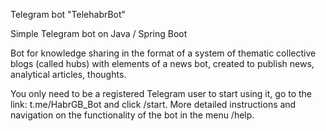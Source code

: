 Telegram bot "TelehabrBot"

Simple Telegram bot on Java / Spring Boot

Bot for knowledge sharing in the format of a system of thematic collective blogs
(called hubs) with elements of a news bot, created to publish news, analytical articles,
thoughts.

You only need to be a registered Telegram user to start using it,
go to the link: t.me/HabrGB_Bot and click /start.
More detailed instructions and navigation on the functionality of the bot in the menu /help.
